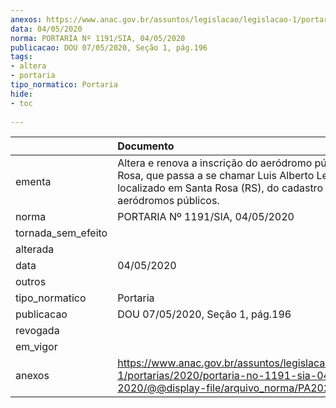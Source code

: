 ```yaml
---
anexos: https://www.anac.gov.br/assuntos/legislacao/legislacao-1/portarias/2020/portaria-no-1191-sia-04-05-2020/@@display-file/arquivo_norma/PA2020-1191.pdf
data: 04/05/2020
norma: PORTARIA Nº 1191/SIA, 04/05/2020
publicacao: DOU 07/05/2020, Seção 1, pág.196
tags:
- altera
- portaria
tipo_normatico: Portaria
hide: 
- toc 
 
---
```


|                    | Documento                                                                                                                                                                |
|:-------------------|:-------------------------------------------------------------------------------------------------------------------------------------------------------------------------|
| ementa             | Altera e renova a inscrição do aeródromo público Santa Rosa, que passa a se chamar Luis Alberto Lehr, localizado em Santa Rosa (RS), do cadastro de aeródromos públicos. |
| norma              | PORTARIA Nº 1191/SIA, 04/05/2020                                                                                                                                         |
| tornada_sem_efeito |                                                                                                                                                                          |
| alterada           |                                                                                                                                                                          |
| data               | 04/05/2020                                                                                                                                                               |
| outros             |                                                                                                                                                                          |
| tipo_normatico     | Portaria                                                                                                                                                                 |
| publicacao         | DOU 07/05/2020, Seção 1, pág.196                                                                                                                                         |
| revogada           |                                                                                                                                                                          |
| em_vigor           |                                                                                                                                                                          |
| anexos             | https://www.anac.gov.br/assuntos/legislacao/legislacao-1/portarias/2020/portaria-no-1191-sia-04-05-2020/@@display-file/arquivo_norma/PA2020-1191.pdf                     |